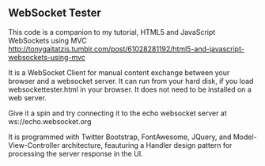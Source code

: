 WebSocket Tester
-----------------

This code is a companion to my tutorial, 
HTML5 and JavaScript WebSockets using MVC
http://tonygaitatzis.tumblr.com/post/61028281192/html5-and-javascript-websockets-using-mvc

It is a WebSocket Client for manual content exchange between your 
browser and a websocket server.  It can run from your hard disk,
if you load websockettester.html in your browser.  It does not need
to be installed on a web server.

Give it a spin and try connecting it to the echo websocket server at
ws://echo.websocket.org

It is programmed with Twitter Bootstrap, FontAwesome, JQuery, and
Model-View-Controller architecture, feauturing a Handler design pattern
for processing the server response in the UI.

